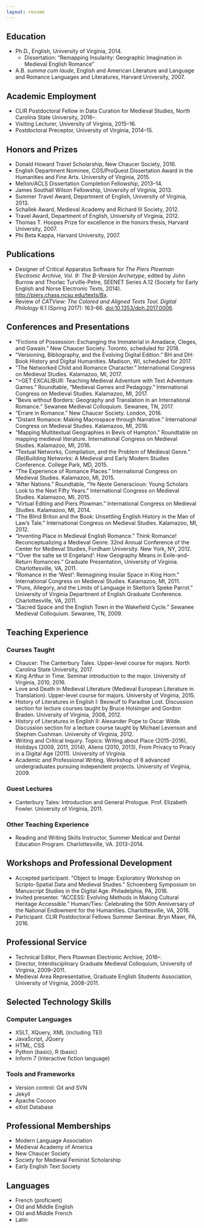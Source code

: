 ```yaml
---
layout: resume
---
```

## Education
* Ph.D., English, University of Virginia, 2014.
  * Dissertation: “Remapping Insularity: Geographic Imagination in Medieval English Romance”
* A.B. _summa cum laude_, English and American Literature and Language and Romance Languages and Literatures, Harvard University, 2007.

## Academic Employment
* CLIR Postdoctoral Fellow in Data Curation for Medieval Studies, North Carolina State University, 2016–.
* Visiting Lecturer, University of Virginia, 2015–16.
* Postdoctoral Preceptor, University of Virginia, 2014–15.

## Honors and Prizes

* Donald Howard Travel Scholarship, New Chaucer Society, 2016.
* English Department Nominee, CGS/ProQuest Dissertation Award in the Humanities and Fine Arts. University of Virginia, 2015.
* Mellon/ACLS Dissertation Completion Fellowship, 2013–14.
* James Southall Wilson Fellowship, University of Virginia, 2013.
* Summer Travel Award, Department of English, University of Virginia, 2013.
* Schallek Award, Medieval Academy and Richard III Society, 2012.
* Travel Award, Department of English, University of Virginia, 2012.
* Thomas T. Hoopes Prize for excellence in the honors thesis, Harvard University, 2007.
* Phi Beta Kappa, Harvard University, 2007.


## Publications

* Designer of Critical Apparatus Software for _The Piers Plowman Electronic Archive, Vol. 9: The B-Version Archetype_, edited by John Burrow and Thorlac Turville-Petre, SEENET Series A.12 (Society for Early English and Norse Electronic Texts, 2014). <http://piers.chass.ncsu.edu/texts/Bx>.
* Review of _CATView: The Colored and Aligned Texts Tool_. _Digital Philology_ 6.1 (Spring 2017): 163–66. [doi:10.1353/dph.2017.0006](https://doi.org/10.1353/dph.2017.0006).



## Conferences and Presentations

* “Fictions of Possession: Exchanging the Immaterial in Amadace, Cleges, and Gawain.” New Chaucer Society. Toronto, scheduled for 2018.
* “Versioning, Bibliography, and the Evolving Digital Edition.” BH and DH: Book History and Digital Humanities. Madison, WI, scheduled for 2017.
* “The Networked Child and Romance Character.” International Congress on Medieval Studies. Kalamazoo, MI, 2017.
* “>GET EXCALIBUR: Teaching Medieval Adventure with Text Adventure Games.” Roundtable, “Medieval Games and Pedagogy.” International Congress on Medieval Studies. Kalamazoo, MI, 2017.
* “Bevis without Borders: Geography and Translation in an International Romance.” Sewanee Medieval Colloquium. Sewanee, TN, 2017.
* “Errare in Romance.” New Chaucer Society. London, 2016.
* “Distant Romance: Making Macrospace through Narrative.” International Congress on Medieval Studies. Kalamazoo, MI, 2016.
* “Mapping Multitextual Geographies in Bevis of Hampton.” Roundtable on mapping medieval literature. International Congress on Medieval Studies. Kalamazoo, MI, 2016.
* “Textual Networks, Compilation, and the Problem of Medieval Genre.” (Re)Building Networks: A Medieval and Early Modern Studies Conference. College Park, MD, 2015.
* “The Experience of Romance Places.” International Congress on Medieval Studies. Kalamazoo, MI, 2015.
* “After Nations.” Roundtable, “Ye Nexte Generacioun: Young Scholars Look to the Next Fifty Years.” International Congress on Medieval Studies. Kalamazoo, MI, 2015.
* “Virtual Editing and Piers Plowman.” International Congress on Medieval Studies. Kalamazoo, MI, 2014.
* “The Blind Briton and the Book: Unsettling English History in the Man of Law’s Tale.” International Congress on Medieval Studies. Kalamazoo, MI, 2012.
* “Inventing Place in Medieval English Romance.” Think Romance! Reconceptualizing a Medieval Genre: 32nd Annual Conference of the Center for Medieval Studies, Fordham University. New York, NY, 2012.
* “‘Over the salte se til Engeland’: How Geography Means in Exile-and-Return Romances.” Graduate Presentation, University of Virginia. Charlottesville, VA, 2011.
* “Romance in the ‘West’: Reimagining Insular Space in King Horn.” International Congress on Medieval Studies. Kalamazoo, MI, 2011.
* “Puns, Allegory, and the Limits of Language in Skelton’s Speke Parrot.” University of Virginia Department of English Graduate Conference. Charlottesville, VA, 2011.
* “Sacred Space and the English Town in the Wakefield Cycle.” Sewanee Medieval Colloquium. Sewanee, TN, 2009.

## Teaching Experience

### Courses Taught

* Chaucer: The Canterbury Tales. Upper-level course for majors. North Carolina State University, 2017.
* King Arthur in Time. Seminar introduction to the major. University of Virginia, 2010, 2016.
* Love and Death in Medieval Literature (Medieval European Literature in Translation). Upper-level course for majors. University of Virginia, 2015.
* History of Literatures in English I: Beowulf to Paradise Lost. Discussion section for lecture courses taught by Bruce Holsinger and Gordon Braden. University of Virginia, 2008, 2012.
* History of Literatures in English II: Alexander Pope to Oscar Wilde. Discussion section for a lecture course taught by Michael Levenson and Stephen Cushman. University of Virginia, 2012.
* Writing and Critical Inquiry. Topics: Writing about Place (2015–2016), Holidays (2009, 2011, 2014), Aliens (2010, 2013), From Privacy to Piracy in a Digital Age (2011). University of Virginia.
* Academic and Professional Writing. Workshop of 8 advanced undergraduates pursuing independent projects. University of Virginia, 2009.

### Guest Lectures

* Canterbury Tales: Introduction and General Prologue. Prof. Elizabeth Fowler. University of Virginia, 2011.

### Other Teaching Experience

* Reading and Writing Skills Instructor, Summer Medical and Dental Education Program. Charlottesville, VA. 2013–2014.

## Workshops and Professional Development

* Accepted participant. “Object to Image: Exploratory Workshop on Scripto-Spatial Data and Medieval Studies.” Schoenberg Symposium on Manuscript Studies in the Digital Age. Philadelphia, PA, 2016.
* Invited presenter. “ACCESS: Evolving Methods in Making Cultural Heritage Accessible.” Human/Ties: Celebrating the 50th Anniversary of the National Endowment for the Humanities. Charlottesville, VA, 2016.
* Participant. CLIR Postdoctoral Fellows Summer Seminar. Bryn Mawr, PA, 2016.

## Professional Service
* Technical Editor, Piers Plowman Electronic Archive, 2016–.
* Director, Interdisciplinary Graduate Medieval Colloquium, University of Virginia, 2009–2011.
* Medieval Area Representative, Graduate English Students Association, University of Virginia, 2008–2011.

## Selected Technology Skills

### Computer Languages
* XSLT, XQuery, XML (including TEI)
* JavaScript, JQuery
* HTML, CSS
* Python (basic), R (basic)
* Inform 7 (interactive fiction language)

### Tools and Frameworks
* Version control: Git and SVN
* Jekyll
* Apache Cocoon
* eXist Database

## Professional Memberships
* Modern Language Association
* Medieval Academy of America
* New Chaucer Society
* Society for Medieval Feminist Scholarship
* Early English Text Society

## Languages
* French (proficient)
* Old and Middle English
* Old and Middle French
* Latin



<!--* ### Footer

Last updated: May 2013 -->
